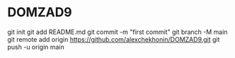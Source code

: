 # DOMZAD9
git init
git add README.md
git commit -m "first commit"
git branch -M main
git remote add origin https://github.com/alexchekhonin/DOMZAD9.git
git push -u origin main